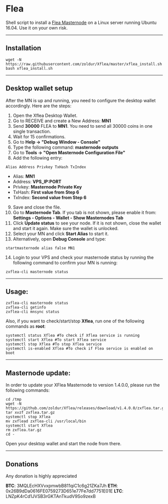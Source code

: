 # Flea
Shell script to install a [Flea Masternode](https://www.fleacoin.me/) on a Linux server running Ubuntu 16.04.
Use it on your own risk.
***

## Installation
```
wget -N https://raw.githubusercontent.com/zoldur/Xflea/master/xflea_install.sh
bash xflea_install.sh
```
***

## Desktop wallet setup

After the MN is up and running, you need to configure the desktop wallet accordingly. Here are the steps:
1. Open the Xflea Desktop Wallet.
2. Go to RECEIVE and create a New Address: **MN1**
3. Send **30000** FLEA to **MN1**. You need to send all 30000 coins in one single transaction.
4. Wait for 15 confirmations.
5. Go to **Help -> "Debug Window - Console"**
6. Type the following command: **masternode outputs**
7. Go to  **Tools -> "Open Masternode Configuration File"**
8. Add the following entry:
```
Alias Address Privkey TxHash TxIndex
```
* Alias: **MN1**
* Address: **VPS_IP:PORT**
* Privkey: **Masternode Private Key**
* TxHash: **First value from Step 6**
* TxIndex:  **Second value from Step 6**
9. Save and close the file.
10. Go to **Masternode Tab**. If you tab is not shown, please enable it from: **Settings - Options - Wallet - Show Masternodes Tab**
11. Click **Update status** to see your node. If it is not shown, close the wallet and start it again. Make sure the wallet is unlocked.
12. Select your MN and click **Start Alias** to start it.
13. Alternatively, open **Debug Console** and type:
```
startmasternode alias false MN1
```
14. Login to your VPS and check your masternode status by running the following command to confirm your MN is running:
```
zxflea-cli masternode status
```
***

## Usage:
```
zxflea-cli masternode status
zxflea-cli getinfo
zxflea-cli mnsync status
```
Also, if you want to check/start/stop **Xflea**, run one of the following commands as **root**:

```
systemctl status Xflea #To check if Xflea service is running
systemctl start Xflea #To start Xflea service
systemctl stop Xflea #To stop Xflea service
systemctl is-enabled Xflea #To check if Flea service is enabled on boot
```
***

## Masternode update:
In order to update your XFlea Masternode to version 1.4.0.0, please run the following commands:
```
cd /tmp
wget -N https://github.com/zoldur/Xflea/releases/download/v1.4.0.0/zxflea.tar.gz
tar xvzf zxflea.tar.gz
systemctl stop Xflea
mv zxflead zxflea-cli /usr/local/bin
systemctl start Xflea
rm zxflea.tar.gz
cd -
```
Open your desktop wallet and start the node from there.
***


## Donations

Any donation is highly appreciated

**BTC**: 3MQLEcHXVvxpmwbB811qiC1c6g21ZKa7Jh
**ETH**: 0x26B9dDa0616FE0759273D651e77Fe7dd7751E01E
**LTC**: LNZpK4rCd1JVSB3rGKTAnTkudV9So9zexB
